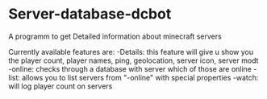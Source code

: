 # Server-database-dcbot

A programm to get Detailed information about minecraft servers

Currently available features are:
-Details: this feature will give u show you the player count, player names, ping, geolocation, server icon, server modt
-online: checks through a database with server which of those are online
-list: allows you to list servers from "-online" with special properties
-watch: will log player count on servers
